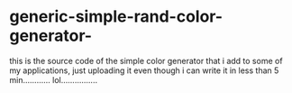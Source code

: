 # generic-simple-rand-color-generator-

this is the source code of the simple color generator that i add to some of my applications,
just uploading it even though i can write it in less than 5 min............
lol................
